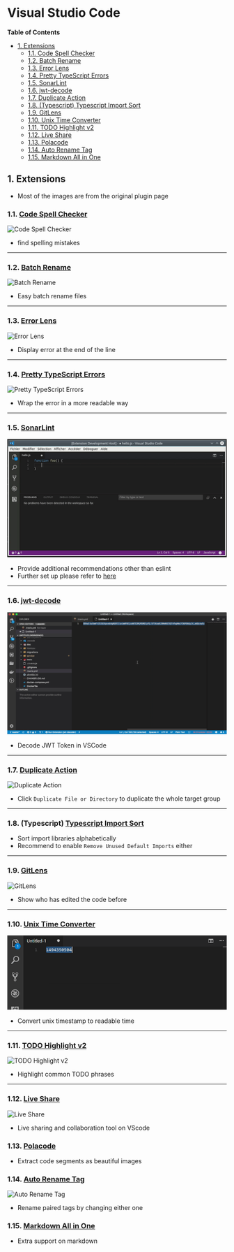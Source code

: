 # Visual Studio Code <!-- omit in toc -->

**Table of Contents**

- [1. Extensions](#1-extensions)
  - [1.1. Code Spell Checker](#11-code-spell-checker)
  - [1.2. Batch Rename](#12-batch-rename)
  - [1.3. Error Lens](#13-error-lens)
  - [1.4. Pretty TypeScript Errors](#14-pretty-typescript-errors)
  - [1.5. SonarLint](#15-sonarlint)
  - [1.6. jwt-decode](#16-jwt-decode)
  - [1.7. Duplicate Action](#17-duplicate-action)
  - [1.8. (Typescript) Typescript Import Sort](#18-typescript-typescript-import-sort)
  - [1.9. GitLens](#19-gitlens)
  - [1.10. Unix Time Converter](#110-unix-time-converter)
  - [1.11. TODO Highlight v2](#111-todo-highlight-v2)
  - [1.12. Live Share](#112-live-share)
  - [1.13. Polacode](#113-polacode)
  - [1.14. Auto Rename Tag](#114-auto-rename-tag)
  - [1.15. Markdown All in One](#115-markdown-all-in-one)

## 1. Extensions

- Most of the images are from the original plugin page

### 1.1. [Code Spell Checker](https://marketplace.visualstudio.com/items?itemName=streetsidesoftware.code-spell-checker "https://marketplace.visualstudio.com/items?itemName=streetsidesoftware.code-spell-checker")

![Code Spell Checker](https://raw.githubusercontent.com/streetsidesoftware/vscode-spell-checker/main/images/suggestions.gif)

- find spelling mistakes

---

### 1.2. [Batch Rename](https://marketplace.visualstudio.com/items?itemName=JannisX11.batch-rename-extension "https://marketplace.visualstudio.com/items?itemName=JannisX11.batch-rename-extension")

![Batch Rename](https://raw.githubusercontent.com/JannisX11/batch-rename/main/media/demo.gif)

- Easy batch rename files

---

### 1.3. [Error Lens](https://marketplace.visualstudio.com/items?itemName=usernamehw.errorlens "https://marketplace.visualstudio.com/items?itemName=usernamehw.errorlens")

![Error Lens](https://raw.githubusercontent.com/usernamehw/vscode-error-lens/master/img/demo.png)

- Display error at the end of the line

---

### 1.4. [Pretty TypeScript Errors](https://marketplace.visualstudio.com/items?itemName=yoavbls.pretty-ts-errors "https://marketplace.visualstudio.com/items?itemName=yoavbls.pretty-ts-errors")

![Pretty TypeScript Errors](https://raw.githubusercontent.com/yoavbls/pretty-ts-errors/b358fed5b4437be9fe109a836b77c6ca88a273a6/assets/this.png)

- Wrap the error in a more readable way

---

### 1.5. [SonarLint](https://marketplace.visualstudio.com/items?itemName=SonarSource.sonarlint-vscode "https://marketplace.visualstudio.com/items?itemName=SonarSource.sonarlint-vscode")

![SonarLint](https://raw.githubusercontent.com/SonarSource/sonarlint-vscode/b446efa174ad1bf03a3c98a2fe68c7fe6c74b45c/images/sonarlint-vscode.gif)

- Provide additional recommendations other than eslint
- Further set up please refer to [here](./sonarqube.md "./sonarqube.md")

---

### 1.6. [jwt-decode](https://marketplace.visualstudio.com/items?itemName=jflbr.jwt-decoder "https://marketplace.visualstudio.com/items?itemName=jflbr.jwt-decoder")

![jwt-decode](https://raw.githubusercontent.com/jflbr/jwt-decoder/master/images/demo-from-untitled-document.gif)

- Decode JWT Token in VSCode

---

### 1.7. [Duplicate Action](https://marketplace.visualstudio.com/items?itemName=mrmlnc.vscode-duplicate "https://marketplace.visualstudio.com/items?itemName=mrmlnc.vscode-duplicate")

![Duplicate Action](./duplicate-action.png "./duplicate-action.png")

- Click `Duplicate File or Directory` to duplicate the whole target group

---

### 1.8. (Typescript) [Typescript Import Sort](https://marketplace.visualstudio.com/items?itemName=mike-co.import-sorter "https://marketplace.visualstudio.com/items?itemName=mike-co.import-sorter")

- Sort import libraries alphabetically
- Recommend to enable `Remove Unused Default Imports` either

---

### 1.9. [GitLens](https://marketplace.visualstudio.com/items?itemName=eamodio.gitlens "https://marketplace.visualstudio.com/items?itemName=eamodio.gitlens")

![GitLens](https://raw.githubusercontent.com/gitkraken/vscode-gitlens/main/images/docs/current-line-blame.png)

- Show who has edited the code before

---

### 1.10. [Unix Time Converter](https://marketplace.visualstudio.com/items?itemName=espresso3389.unixtime-converter "https://marketplace.visualstudio.com/items?itemName=espresso3389.unixtime-converter")

![Unix Time Converter](https://raw.githubusercontent.com/espresso3389/unixtime-converter/master/images/intro.gif)

- Convert unix timestamp to readable time

---

### 1.11. [TODO Highlight v2](https://marketplace.visualstudio.com/items?itemName=jgclark.vscode-todo-highlight)

![TODO Highlight v2](https://raw.githubusercontent.com/wayou/vscode-todo-highlight/master/assets/material-night-eighties.png)

- Highlight common TODO phrases

---

### 1.12. [Live Share](https://marketplace.visualstudio.com/items?itemName=MS-vsliveshare.vsliveshare "https://marketplace.visualstudio.com/items?itemName=MS-vsliveshare.vsliveshare")

![Live Share](https://user-images.githubusercontent.com/116461/47793782-4d253500-dcdc-11e8-9c76-3d9d5b474d9d.png)

- Live sharing and collaboration tool on VScode

### 1.13. [Polacode](https://www.syncfusion.com/blogs/post/top-vs-code-extensions "https://www.syncfusion.com/blogs/post/top-vs-code-extensions")

- Extract code segments as beautiful images

### 1.14. [Auto Rename Tag](https://marketplace.visualstudio.com/items?itemName=formulahendry.auto-rename-tag "https://marketplace.visualstudio.com/items?itemName=formulahendry.auto-rename-tag")

![Auto Rename Tag](https://raw.githubusercontent.com/formulahendry/vscode-auto-rename-tag/f3039ed7263c5ab94c6e2fa9995d3ad265ebc822/images/usage.gif)

- Rename paired tags by changing either one

### 1.15. [Markdown All in One](https://marketplace.visualstudio.com/items?itemName=yzhang.markdown-all-in-one "https://marketplace.visualstudio.com/items?itemName=yzhang.markdown-all-in-one")

- Extra support on markdown
